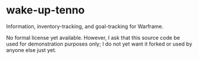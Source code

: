 # wake-up-tenno
Information, inventory-tracking, and goal-tracking for Warframe.

No formal license yet available. However, I ask that this source code be used
for demonstration purposes only; I do not yet want it forked or used by anyone
else just yet.